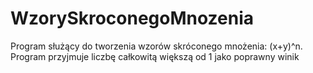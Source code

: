 # WzorySkroconegoMnozenia
Program służący do tworzenia wzorów skróconego mnożenia:
(x+y)^n. Program przyjmuje liczbę całkowitą większą od 1 jako poprawny winik
